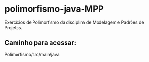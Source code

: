 # polimorfismo-java-MPP
Exercícios de Polimorfismo da disciplina de Modelagem e Padrões de Projetos.

## Caminho para acessar: 
Polimorfismo/src/main/java